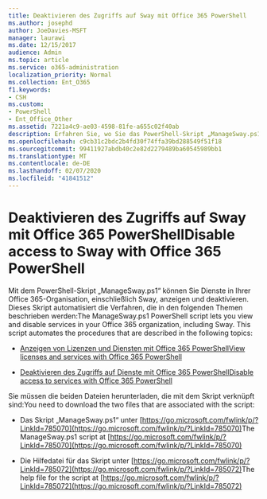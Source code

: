 ```yaml
---
title: Deaktivieren des Zugriffs auf Sway mit Office 365 PowerShell
ms.author: josephd
author: JoeDavies-MSFT
manager: laurawi
ms.date: 12/15/2017
audience: Admin
ms.topic: article
ms.service: o365-administration
localization_priority: Normal
ms.collection: Ent_O365
f1.keywords:
- CSH
ms.custom:
- PowerShell
- Ent_Office_Other
ms.assetid: 7221a4c9-ae03-4598-81fe-a655c02f40ab
description: Erfahren Sie, wo Sie das PowerShell-Skript „ManageSway.ps1“ herunterladen können, mit dem Sie den Zugriff auf Sway in Ihrer Office 365-Organisation deaktivieren können.
ms.openlocfilehash: c9cb31c2bdc2b4fd30f74ffa39bd288549f51f18
ms.sourcegitcommit: 99411927abdb40c2e82d2279489ba60545989bb1
ms.translationtype: MT
ms.contentlocale: de-DE
ms.lasthandoff: 02/07/2020
ms.locfileid: "41841512"
---
```

# <a name="disable-access-to-sway-with-office-365-powershell"></a><span data-ttu-id="414b9-103">Deaktivieren des Zugriffs auf Sway mit Office 365 PowerShell</span><span class="sxs-lookup"><span data-stu-id="414b9-103">Disable access to Sway with Office 365 PowerShell</span></span>

<span data-ttu-id="414b9-p101">Mit dem PowerShell-Skript „ManageSway.ps1“ können Sie Dienste in Ihrer Office 365-Organisation, einschließlich Sway, anzeigen und deaktivieren. Dieses Skript automatisiert die Verfahren, die in den folgenden Themen beschrieben werden:</span><span class="sxs-lookup"><span data-stu-id="414b9-p101">The ManageSway.ps1 PowerShell script lets you view and disable services in your Office 365 organization, including Sway. This script automates the procedures that are described in the following topics:</span></span>
  
- [<span data-ttu-id="414b9-106">Anzeigen von Lizenzen und Diensten mit Office 365 PowerShell</span><span class="sxs-lookup"><span data-stu-id="414b9-106">View licenses and services with Office 365 PowerShell</span></span>](view-licenses-and-services-with-office-365-powershell.md)
    
- [<span data-ttu-id="414b9-107">Deaktivieren des Zugriffs auf Dienste mit Office 365 PowerShell</span><span class="sxs-lookup"><span data-stu-id="414b9-107">Disable access to services with Office 365 PowerShell</span></span>](disable-access-to-services-with-office-365-powershell.md)
    
<span data-ttu-id="414b9-108">Sie müssen die beiden Dateien herunterladen, die mit dem Skript verknüpft sind:</span><span class="sxs-lookup"><span data-stu-id="414b9-108">You need to download the two files that are associated with the script:</span></span>
  
- <span data-ttu-id="414b9-109">Das Skript „ManageSway.ps1“ unter [https://go.microsoft.com/fwlink/p/?LinkId=785070](https://go.microsoft.com/fwlink/p/?LinkId=785070)</span><span class="sxs-lookup"><span data-stu-id="414b9-109">The ManageSway.ps1 script at [https://go.microsoft.com/fwlink/p/?LinkId=785070](https://go.microsoft.com/fwlink/p/?LinkId=785070)</span></span>
    
- <span data-ttu-id="414b9-110">Die Hilfedatei für das Skript unter [https://go.microsoft.com/fwlink/p/?LinkId=785072](https://go.microsoft.com/fwlink/p/?LinkId=785072)</span><span class="sxs-lookup"><span data-stu-id="414b9-110">The help file for the script at [https://go.microsoft.com/fwlink/p/?LinkId=785072](https://go.microsoft.com/fwlink/p/?LinkId=785072)</span></span>
    

